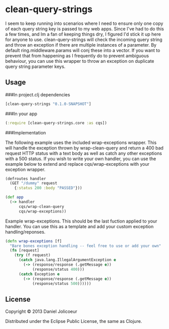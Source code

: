 # clean-query-strings

I seem to keep running into scenarios where I need to ensure only one copy of each query string key is passed to my web apps.  Since I've had to do this a few times, and Im a fan of keeping things dry, I figured I'd stick it up here for anyone to use.  clean-query-strings will check the incoming query string and throw an exception if there are multiple instances of a parameter.  By default ring.middleware.params will conj these into a vector.  If you want to prevent that from happening as I frequently do to prevent ambiguous behaviour, you can use this wrapper to throw an exception on duplicate query string parameter keys. 

## Usage

###In project.clj dependencies
```clojure
[clean-query-strings "0.1.0-SNAPSHOT"]
``` 

###In your app 

```clojure
(:require [clean-query-strings.core :as cqs])
```

###Implementation

The following example uses the included wrap-exceptions wrapper.  This will handle the exception thrown by wrap-clean-query and return a 400 bad request HTTP status with a text body as well as catch any other exceptions with a 500 status.  If you wish to write your own handler, you can use the example below to extend and replace cqs/wrap-exceptions with your exception wrapper. 

```clojure
(defroutes handler
  (GET "/dummy" request
    {:status 200 :body "PASSED"}))

(def app
  (-> handler
      cqs/wrap-clean-query
      cqs/wrap-exceptions))
```

Example wrap-exceptions.  This should be the last fuction applied to your handler.  You can use this as a template and add your custom exception handling/reponses.

```clojure
(defn wrap-exceptions [f]
  "Bare bones exception handling -- feel free to use or add your own"
  (fn [request]
    (try (f request)
      (catch java.lang.IllegalArgumentException e
        (-> (response/response (.getMessage e))
            (response/status 400)))
      (catch Exception e
        (-> (response/response (.getMessage e))
            (response/status 500))))))
```


## License

Copyright © 2013 Daniel Jolicoeur

Distributed under the Eclipse Public License, the same as Clojure.
